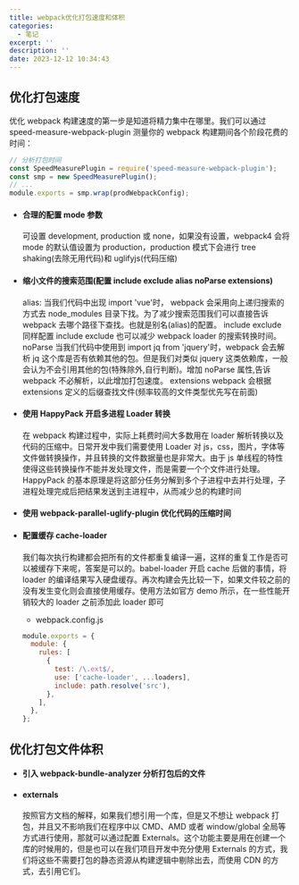 ```yaml
---
title: webpack优化打包速度和体积
categories:
  - 笔记
excerpt: ''
description: ''
date: 2023-12-12 10:34:43
---
```


## 优化打包速度

优化 webpack 构建速度的第一步是知道将精力集中在哪里。我们可以通过 speed-measure-webpack-plugin 测量你的 webpack 构建期间各个阶段花费的时间：

```js
// 分析打包时间
const SpeedMeasurePlugin = require('speed-measure-webpack-plugin');
const smp = new SpeedMeasurePlugin();
// ...
module.exports = smp.wrap(prodWebpackConfig);
```

- #### 合理的配置 mode 参数

  可设置 development, production 或 none，如果没有设置，webpack4 会将 mode 的默认值设置为 production，production 模式下会进行 tree shaking(去除无用代码)和 uglifyjs(代码压缩)

- #### 缩小文件的搜索范围(配置 include exclude alias noParse extensions)

  alias: 当我们代码中出现 import 'vue'时， webpack 会采用向上递归搜索的方式去 node_modules 目录下找。为了减少搜索范围我们可以直接告诉 webpack 去哪个路径下查找。也就是别名(alias)的配置。
  include exclude 同样配置 include exclude 也可以减少 webpack loader 的搜索转换时间。
  noParse 当我们代码中使用到 import jq from 'jquery'时，webpack 会去解析 jq 这个库是否有依赖其他的包。但是我们对类似 jquery 这类依赖库，一般会认为不会引用其他的包(特殊除外,自行判断)。增加 noParse 属性,告诉 webpack 不必解析，以此增加打包速度。
  extensions webpack 会根据 extensions 定义的后缀查找文件(频率较高的文件类型优先写在前面)

- #### 使用 HappyPack 开启多进程 Loader 转换

  在 webpack 构建过程中，实际上耗费时间大多数用在 loader 解析转换以及代码的压缩中。日常开发中我们需要使用 Loader 对 js，css，图片，字体等文件做转换操作，并且转换的文件数据量也是非常大。由于 js 单线程的特性使得这些转换操作不能并发处理文件，而是需要一个个文件进行处理。HappyPack 的基本原理是将这部分任务分解到多个子进程中去并行处理，子进程处理完成后把结果发送到主进程中，从而减少总的构建时间

- #### 使用 webpack-parallel-uglify-plugin 优化代码的压缩时间

- #### 配置缓存 cache-loader

  我们每次执行构建都会把所有的文件都重复编译一遍，这样的重复工作是否可以被缓存下来呢，答案是可以的。babel-loader 开启 cache 后做的事情，将 loader 的编译结果写入硬盘缓存。再次构建会先比较一下，如果文件较之前的没有发生变化则会直接使用缓存。使用方法如官方 demo 所示，在一些性能开销较大的 loader 之前添加此 loader 即可

  - webpack.config.js

  ```js
  module.exports = {
    module: {
      rules: [
        {
          test: /\.ext$/,
          use: ['cache-loader', ...loaders],
          include: path.resolve('src'),
        },
      ],
    },
  };
  ```

## 优化打包文件体积

- #### 引入 webpack-bundle-analyzer 分析打包后的文件

- #### externals

  按照官方文档的解释，如果我们想引用一个库，但是又不想让 webpack 打包，并且又不影响我们在程序中以 CMD、AMD 或者 window/global 全局等方式进行使用，那就可以通过配置 Externals。这个功能主要是用在创建一个库的时候用的，但是也可以在我们项目开发中充分使用 Externals 的方式，我们将这些不需要打包的静态资源从构建逻辑中剔除出去，而使用 CDN 的方式，去引用它们。
